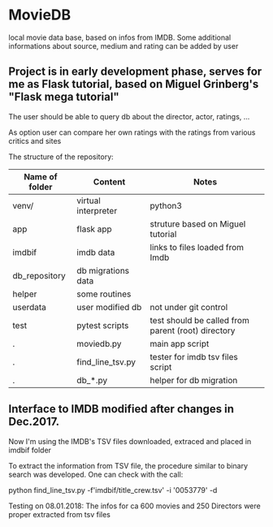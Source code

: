 # MovieDB
local movie data base, based on infos from IMDB. 
Some additional informations about source, medium and rating can be added by user

## Project is in early development phase, serves for me as Flask tutorial, based on Miguel Grinberg's "Flask mega tutorial" 

The user should be able to query db about the director, actor, ratings, ...

As option user can compare her own ratings with the ratings from various critics and sites

The structure of the repository:

| Name of folder | Content | Notes |
| ---- | ---- | ---- |
| venv/ | virtual interpreter | python3 |
| app | flask app | struture based on Miguel tutorial |
| imdbif | imdb data | links to files loaded from Imdb |
| db_repository | db migrations data |  |
| helper | some routines |  |
| userdata | user modified db | not under git control |
| test | pytest scripts | test should be called from parent (root) directory | 
| . | moviedb.py | main app script |
| . | find_line_tsv.py | tester for imdb tsv files script |
| . | db_*.py | helper for db migration |

## Interface to IMDB modified after changes in Dec.2017. 
Now I'm using the IMDB's TSV files downloaded, extraced and placed in imdbif folder

To extract the information from TSV file, the procedure similar to binary search was developed. 
One can check with the call:

python find_line_tsv.py -f'imdbif/title_crew.tsv' -i '0053779'  -d

Testing on 08.01.2018: The infos for ca 600 movies and 250 Directors were proper extracted from tsv files
